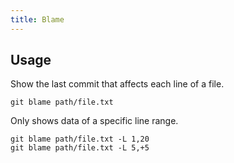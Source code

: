 ```yaml
---
title: Blame
---
```


## Usage

Show the last commit that affects each line of a file.

```shell
git blame path/file.txt
```

Only shows data of a specific line range.

```shell
git blame path/file.txt -L 1,20
git blame path/file.txt -L 5,+5
```
